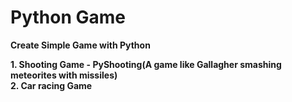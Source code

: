 # Python Game
**Create Simple Game with Python**

**1. Shooting Game - PyShooting(A game like Gallagher smashing meteorites with missiles)**  
**2. Car racing Game**  
